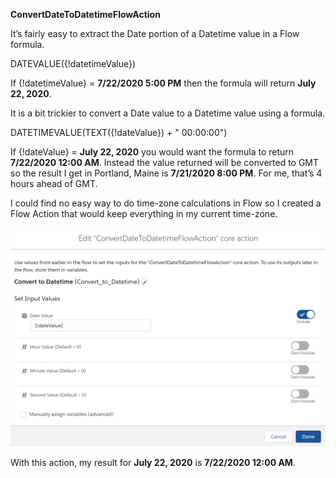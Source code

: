 **ConvertDateToDatetimeFlowAction**

It’s fairly easy to extract the Date portion of a Datetime value in a Flow formula.

DATEVALUE({!datetimeValue})

If {!datetimeValue} = **7/22/2020 5:00 PM** then the formula will return **July 22, 2020**.

It is a bit trickier to convert a Date value to a Datetime value using a formula. 

DATETIMEVALUE(TEXT({!dateValue}) + " 00:00:00")

If {!dateValue} = **July 22, 2020** you would want the formula to return **7/22/2020 12:00 AM**.  Instead the value returned will be converted to GMT so the result I get in Portland, Maine is **7/21/2020 8:00 PM**.  For me, that’s 4 hours ahead of GMT.

I could find no easy way to do time-zone calculations in Flow so I created a Flow Action that would keep everything in my current time-zone.

![alt_text](Action.PNG "image_tooltip")


With this action, my result for **July 22, 2020** is **7/22/2020 12:00 AM**.
